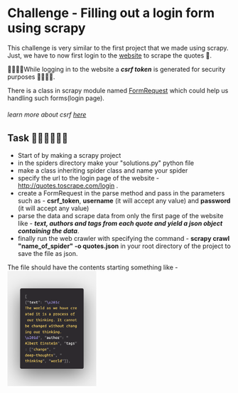 # Challenge - Filling out a login form using scrapy 

This challenge is very similar to the first project that we made using scrapy. Just, we have to now first login to the <a href="http://quotes.toscrape.com/login">website</a> to scrape the quotes 📝.

🚨🚨🚨🚨While logging in to the website a ***csrf token*** is generated for security purposes 🚨🚨🚨🚨.

There is a class in scrapy module named <a href="https://docs.scrapy.org/en/latest/topics/request-response.html?highlight=formrequest#formrequest-objects">FormRequest</a> which could help us handling such forms(login page).

###### learn more about csrf <a href="https://stackoverflow.com/questions/5207160/what-is-a-csrf-token-what-is-its-importance-and-how-does-it-work">here</a>

## Task 👨🏻‍💻👩🏻‍💻
- Start of by making a scrapy project
- in the spiders directory make your "solutions.py" python file
- make a class inheriting spider class and name your spider
- specify the url to the login page of the website - http://quotes.toscrape.com/login .
- create a FormRequest in the parse method and pass in the parameters such as - **csrf_token**, **username** (it will accept any value) and **password** (it will accept any value)
- parse the data and scrape data from only the first page of the website like - ***text, authors and tags from each quote and yield a json object containing the data***.
- finally run the web crawler with specifying the command - **scrapy crawl "name_of_spider" -o quotes.json** in your root directory of the project to save the file as json.

The file should have the contents starting something like - 
<br>
<img width="200px" src="./ss.png">

##
